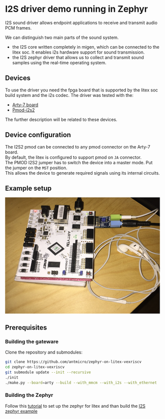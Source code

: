I2S driver demo running in Zephyr
==================

I2S sound driver allows endpoint applications to receive and transmit audio PCM frames.

We can distinguish two main parts of the sound system.
 - the I2S core written completely in migen, which can be connected to the litex soc.
   It enables i2s hardware support for sound transmission.
 - the I2S zephyr driver that allows us to collect and transmit sound samples using the 
   real-time operating system.

Devices
-----------------

To use the driver you need the fpga board that is supported by the litex soc build system and the i2s codec.
The driver was tested with the:
 - [Arty-7 board](https://reference.digilentinc.com/reference/programmable-logic/arty-a7/reference-manual) 
 - [Pmod-i2s2](https://reference.digilentinc.com/reference/pmod/pmodi2s2/reference-manual)

The further description will be related to these devices.

Device configuration
-----------------

The I2S2 pmod can be connected to any pmod connector on the Arty-7 board.  
By default, the litex is configured to support pmod on `JA` connector.  
The PMOD I2S2 jumper has to switch the device into a master mode. Put the jumper on the `MST` position.   
This allows the device to generate required signals using its internal circuits. 

Example setup
-----------------

![](img/i2s-zephyr-setup.jpg)   

Prerequisites
-----------------

### Building the gateware
Clone the repository and submodules:
```bash
git clone https://github.com/antmicro/zephyr-on-litex-vexriscv
cd zephyr-on-litex-vexriscv
git submodule update --init --recursive
./init
./make.py --board=arty --build --with_mmcm --with_i2s --with_ethernet
```

### Building the Zephyr 
Follow this [tutorial](https://github.com/antmicro/zephyr-on-litex-vexriscv-build) to set up the zephyr for litex and than
build the [I2S zephyr example](https://github.com/zephyrproject-rtos/zephyr/tree/master/samples/drivers/i2s/litex)
